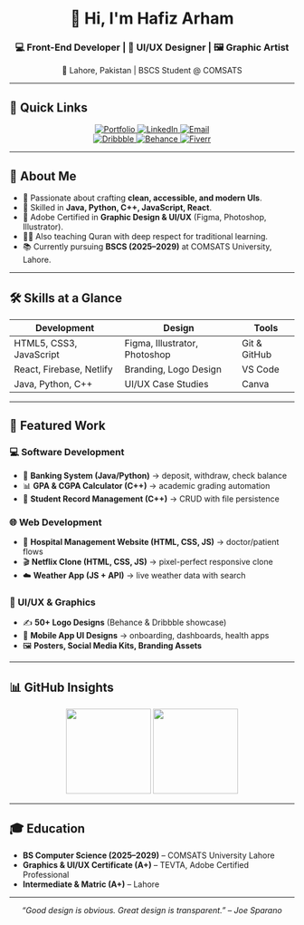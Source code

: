 <h1 align="center">👋 Hi, I'm Hafiz Arham</h1>
<h3 align="center">💻 Front-End Developer | 🎨 UI/UX Designer | 🖼️ Graphic Artist</h3>
<p align="center">📍 Lahore, Pakistan | BSCS Student @ COMSATS</p>

---

## 🔗 Quick Links
<p align="center">
  <a href="https://harham.netlify.app">
    <img src="https://img.shields.io/badge/Portfolio-Visit-1E90FF?style=for-the-badge&logo=google-chrome&logoColor=white" alt="Portfolio"/>
  </a>
  <a href="https://www.linkedin.com/in/harham">
    <img src="https://img.shields.io/badge/LinkedIn-Connect-0A66C2?style=for-the-badge&logo=linkedin&logoColor=white" alt="LinkedIn"/>
  </a>
  <a href="mailto:hafizarhammujahid71@gmail.com">
    <img src="https://img.shields.io/badge/Email-Contact-D14836?style=for-the-badge&logo=gmail&logoColor=white" alt="Email"/>
  </a>
  <br/>
  <a href="https://www.dribbble.com/Arham71">
    <img src="https://img.shields.io/badge/Dribbble-Arham71-FF69B4?style=for-the-badge&logo=dribbble&logoColor=white" alt="Dribbble"/>
  </a>
  <a href="https://www.behance.net/hafizarham2">
    <img src="https://img.shields.io/badge/Behance-Hafiz%20Arham-1769FF?style=for-the-badge&logo=behance&logoColor=white" alt="Behance"/>
  </a>
  <a href="https://www.fiverr.com/s/Gzqy3v3">
    <img src="https://img.shields.io/badge/Fiverr-Hire-1DBF73?style=for-the-badge&logo=fiverr&logoColor=white" alt="Fiverr"/>
  </a>
</p>

---

## 🚀 About Me
- 🌟 Passionate about crafting **clean, accessible, and modern UIs**.  
- 🔧 Skilled in **Java, Python, C++, JavaScript, React**.  
- 🎨 Adobe Certified in **Graphic Design & UI/UX** (Figma, Photoshop, Illustrator).  
- 🧑‍🏫 Also teaching Quran with deep respect for traditional learning.  
- 📚 Currently pursuing **BSCS (2025–2029)** at COMSATS University, Lahore.  

---

## 🛠️ Skills at a Glance

| Development | Design | Tools |
|-------------|--------|-------|
| HTML5, CSS3, JavaScript | Figma, Illustrator, Photoshop | Git & GitHub |
| React, Firebase, Netlify | Branding, Logo Design | VS Code |
| Java, Python, C++ | UI/UX Case Studies | Canva |

---

## 📂 Featured Work

### 💻 Software Development
- 🏦 **Banking System (Java/Python)** → deposit, withdraw, check balance  
- 📊 **GPA & CGPA Calculator (C++)** → academic grading automation  
- 📁 **Student Record Management (C++)** → CRUD with file persistence  

### 🌐 Web Development
- 🏥 **Hospital Management Website (HTML, CSS, JS)** → doctor/patient flows  
- 🎬 **Netflix Clone (HTML, CSS, JS)** → pixel-perfect responsive clone  
- ☁️ **Weather App (JS + API)** → live weather data with search  

### 🎨 UI/UX & Graphics
- ✍️ **50+ Logo Designs** (Behance & Dribbble showcase)  
- 📱 **Mobile App UI Designs** → onboarding, dashboards, health apps  
- 🖼️ **Posters, Social Media Kits, Branding Assets**  

---

## 📊 GitHub Insights
<p align="center">
  <img src="https://github-readme-stats.vercel.app/api?username=Arham71&show_icons=true&theme=tokyonight" height="150"/>
  <img src="https://github-readme-stats.vercel.app/api/top-langs/?username=Arham71&layout=compact&theme=tokyonight" height="150"/>
</p>

---

## 🎓 Education
- **BS Computer Science (2025–2029)** – COMSATS University Lahore  
- **Graphics & UI/UX Certificate (A+)** – TEVTA, Adobe Certified Professional  
- **Intermediate & Matric (A+)** – Lahore  

---

<p align="center"><em>“Good design is obvious. Great design is transparent.” – Joe Sparano</em></p>
